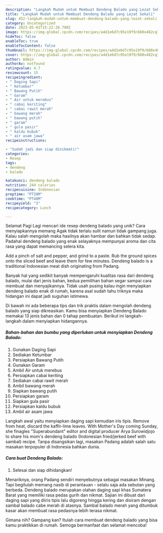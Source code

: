 ```yaml
---
description: "Langkah Mudah untuk Membuat Dendeng Balado yang Lezat Sekali"
title: "Langkah Mudah untuk Membuat Dendeng Balado yang Lezat Sekali"
slug: 452-langkah-mudah-untuk-membuat-dendeng-balado-yang-lezat-sekali
category: Uncategorized
date: 2023-05-01T15:22:20.790Z
image: https://img-global.cpcdn.com/recipes/a4d1e6d7c95e19f9/680x482cq70/dendeng-balado-foto-resep-utama.jpg
hideToc: false
enableToc: true
enableTocContent: false
thumbnail: https://img-global.cpcdn.com/recipes/a4d1e6d7c95e19f9/680x482cq70/dendeng-balado-foto-resep-utama.jpg
cover: https://img-global.cpcdn.com/recipes/a4d1e6d7c95e19f9/680x482cq70/dendeng-balado-foto-resep-utama.jpg
author: Admin
authorAv: notfound
ratingvalue: 4.7
reviewcount: 15
recipeingredient:
- " Daging Sapi"
- " Ketumbar"
- " Bawang Putih"
- " Garam"
- " Air untuk merebus"
- " cabai keriting"
- " cabai rawit merah"
- " bawang merah"
- " bawang putih"
- " garam"
- " gula pasir"
- " kaldu bubuk"
- " air asam jawa"
recipeinstructions:

- "Sudah jadi dan siap dinikmati!"
categories:
- Resep
tags:
- dendeng
- balado

katakunci: dendeng balado 
nutrition: 244 calories
recipecuisine: Indonesian
preptime: "PT28M"
cooktime: "PT48M"
recipeyield: "3"
recipecategory: Lunch

---
```



Selamat Pagi Lagi mencari ide resep dendeng balado yang unik? Cara menyiapkannya memang Agak tidak terlalu sulit namun tidak gampang juga. Kalau salah mengolah maka hasilnya akan hambar dan bahkan tidak sedap. Padahal dendeng balado yang enak selayaknya mempunyai aroma dan cita rasa yang dapat memancing selera kita.


Add a pinch of salt and pepper, and grind to a paste. Rub the ground spices onto the sliced beef and leave them for few minutes. Dendeng balado is a traditional Indonesian meat dish originating from Padang.

Banyak hal yang sedikit banyak mempengaruhi kualitas rasa dari dendeng balado, mulai dari jenis bahan, kedua pemilihan bahan segar sampai cara membuat dan menyajikannya. Tidak usah pusing kalau ingin menyiapkan dendeng balado enak di rumah, karena asal sudah tahu triknya maka hidangan ini dapat jadi suguhan istimewa.


Di bawah ini ada beberapa tips dan trik praktis dalam mengolah dendeng balado yang siap dikreasikan. Kamu bisa menyiapkan Dendeng Balado memakai 13 jenis bahan dan 0 tahap pembuatan. Berikut ini langkah-langkah dalam menyiapkan hidangannya.

<!--inarticleads1-->

##### Bahan-bahan dan bumbu yang diperlukan untuk menyiapkan Dendeng Balado:

1. Gunakan  Daging Sapi
1. Sediakan  Ketumbar
1. Persiapkan  Bawang Putih
1. Gunakan  Garam
1. Ambil  Air untuk merebus
1. Persiapkan  cabai keriting
1. Sediakan  cabai rawit merah
1. Ambil  bawang merah
1. Siapkan  bawang putih
1. Persiapkan  garam
1. Siapkan  gula pasir
1. Persiapkan  kaldu bubuk
1. Ambil  air asam jawa


Langkah awal yaitu menyiapkan daging sapi kemudian iris tipis. Remove from heat, discard the kaffir-lime leaves. With Mother&#39;s Day coming Sunday, she finagles &#34;Superabundant&#34; editor and digital producer Arya Surowidjojo to share his mom&#39;s dendeng balado (Indonesian fried/jerked beef with sambal) recipe. Tanpa disangsikan lagi, masakan Padang adalah salah satu masakan terpopuler di Indonesia bahkan dunia. 

<!--inarticleads2-->

##### Cara buat Dendeng Balado:


1. Selesai dan siap dihidangkan!

Menariknya, orang Padang sendiri menyebutnya sebagai masakan Minang. Tapi begitulah memang nasib di perantauan - selalu saja ada sebutan yang berbeda. Dendeng balado merupakan olahan daging sapi khas Sumatera Barat yang memiliki rasa pedas gurih dan nikmat. Sajian ini dibuat dari daging sapi yang diiris tipis lalu digoreng hingga kering dan disiram dengan sambal balado cabe merah di atasnya. Sambal balado merah yang ditumbuk kasar akan membuat rasa pedasnya lebih terasa nikmat. 

Gimana nih? Gampang kan? Itulah cara membuat dendeng balado yang bisa kamu praktikkan di rumah. Semoga bermanfaat dan selamat mencoba!
